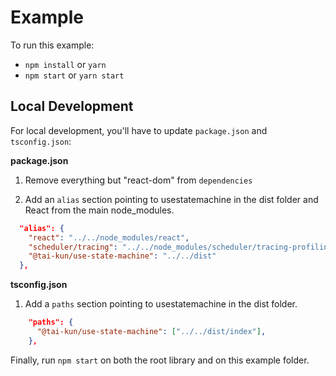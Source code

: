 # Example

To run this example:

- `npm install` or `yarn`
- `npm start` or `yarn start`

## Local Development

For local development, you'll have to update `package.json` and `tsconfig.json`:

**package.json**

1. Remove everything but "react-dom" from `dependencies`

2. Add an `alias` section pointing to usestatemachine in the dist folder and React from the main node_modules.

```json
  "alias": {
    "react": "../../node_modules/react",
    "scheduler/tracing": "../../node_modules/scheduler/tracing-profiling",
    "@tai-kun/use-state-machine": "../../dist"
  },
```

**tsconfig.json**

1. Add a `paths` section pointing to usestatemachine in the dist folder.

```json
    "paths": {
      "@tai-kun/use-state-machine": ["../../dist/index"],
    },
```

Finally, run `npm start` on both the root library and on this example folder.
